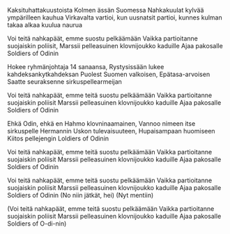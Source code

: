 Kaksituhattakuustoista
Kolmen ässän Suomessa
Nahkakuulat kylvää ympärilleen kauhua
Virkavalta vartioi, kun uusnatsit partioi,
kunnes kulman takaa alkaa kuulua naurua

Voi teitä nahkapäät, emme suostu pelkäämään
Vaikka partioitanne suojaiskin poliisit,
Marssii pelleasuinen klovnijoukko kaduille
Ajaa pakosalle Soldiers of Odinin

Hokee ryhmänjohtaja 14 sanaansa,
Rystysissään lukee kahdeksankytkahdeksan
Puolest Suomen valkoisen,
Epätasa-arvoisen
Saatte seuraksenne sirkuspellearmeijan

Voi teitä nahkapäät, emme teitä suostu pelkäämään
Vaikka partioitanne suojaiskin poliisit
Marssii pelleasuinen klovnijoukko kaduille
Ajaa pakosalle Soldiers of Odinin

Ehkä Odin, ehkä en
Hahmo klovninaamainen,
Vannoo nimeen itse sirkuspelle Hermannin
Uskon tulevaisuuteen,
Hupaisampaan huomiseen
Kiitos pellejengin Loldiers of Odinin

Voi teitä nahkapäät, emme teitä suostu pelkäämään
Vaikka partioitanne suojaiskin poliisit
Marssii pelleasuinen klovnijoukko kaduille
Ajaa pakosalle Soldiers of Odinin

Voi teitä nahkapäät, emme teitä suostu pelkäämään
Vaikka partioitanne suojaiskin poliisit
Marssii pelleasuinen klovnijoukko kaduille
Ajaa pakosalle Soldiers of Odinin
(No niin jätkät, hei)
(Nyt mentiin)

(Voi teitä nahkapäät, emme teitä suostu pelkäämään
Vaikka partioitanne suojaiskin poliisit
Marssii pelleasuinen klovnijoukko kaduille
Ajaa pakosalle Soldiers of O-di-nin)
